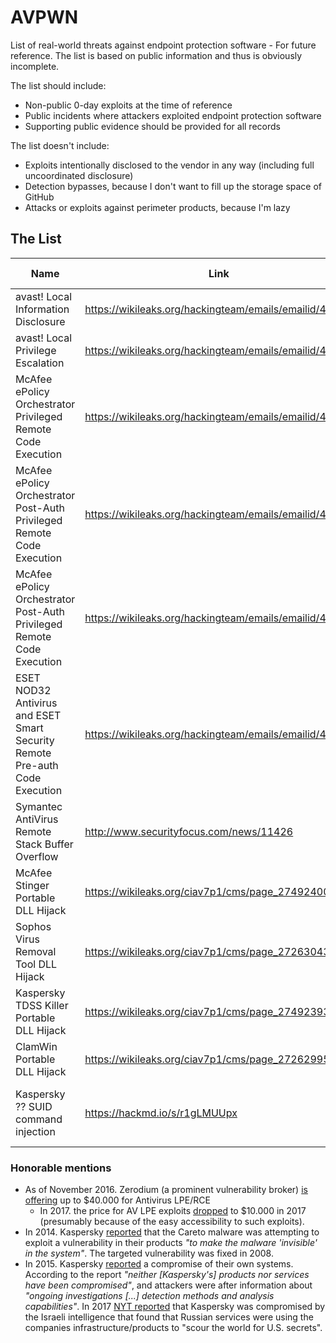AVPWN
=====

List of real-world threats against endpoint protection software - For future reference. The list is based on public information and thus is obviously incomplete. 

The list should include:
  * Non-public 0-day exploits at the time of reference
  * Public incidents where attackers exploited endpoint protection software 
  * Supporting public evidence should be provided for all records

The list doesn't include: 
  * Exploits intentionally disclosed to the vendor in any way (including full uncoordinated disclosure)
  * Detection bypasses, because I don't want to fill up the storage space of GitHub
  * Attacks or exploits against perimeter products, because I'm lazy

The List
--------

| Name                                                                        | Link                                                   | Internal ID | Server Side | Client Side | Known Incident |
|-----------------------------------------------------------------------------|--------------------------------------------------------|-------------|-------------|-------------|----------------|
| avast! Local Information Disclosure                                         | https://wikileaks.org/hackingteam/emails/emailid/45441 | 13-005      |           0 |           1 |       Brokered |
| avast! Local Privilege Escalation                                           | https://wikileaks.org/hackingteam/emails/emailid/45441 | 13-010      |           0 |           1 |       Brokered |
| McAfee ePolicy Orchestrator Privileged Remote Code Execution                | https://wikileaks.org/hackingteam/emails/emailid/45441 | 13-019      |           1 |           0 |       Brokered |
| McAfee ePolicy Orchestrator Post-Auth Privileged Remote Code Execution      | https://wikileaks.org/hackingteam/emails/emailid/45441 | 13-023      |           1 |           0 |       Brokered |
| McAfee ePolicy Orchestrator Post-Auth Privileged Remote Code Execution      | https://wikileaks.org/hackingteam/emails/emailid/45441 | 13-024      |           1 |           0 |       Brokered |
| ESET NOD32 Antivirus and ESET Smart Security Remote Pre-auth Code Execution | https://wikileaks.org/hackingteam/emails/emailid/45441 | 2010-0021   |           0 |           1 | Brokered, Sold |
| Symantec AntiVirus Remote Stack Buffer Overflow  | http://www.securityfocus.com/news/11426 | CVE-2006-2630   |           0 |           1 | Exploited ItW |
| McAfee Stinger Portable DLL Hijack  | https://wikileaks.org/ciav7p1/cms/page_27492400.html | Fine Dining  |           0 |           1 | CIA collection |
| Sophos Virus Removal Tool DLL Hijack | https://wikileaks.org/ciav7p1/cms/page_27263043.html | Fine Dining  |           0 |           1 | CIA collection |
| Kaspersky TDSS Killer Portable DLL Hijack | https://wikileaks.org/ciav7p1/cms/page_27492393.html | Fine Dining  |           0 |           1 | CIA collection |
| ClamWin Portable DLL Hijack | https://wikileaks.org/ciav7p1/cms/page_27262995.html | Fine Dining  |           0 |           1 | CIA collection |
| Kaspersky ?? SUID command injection | https://hackmd.io/s/r1gLMUUpx | evolvingstrategy  |           0 |           1 | EQGRP exploit leaked by Shadow Brokers  |

### Honorable mentions

* As of November 2016. Zerodium (a prominent vulnerability broker) [is offering](https://web.archive.org/web/20161108134847/http://zerodium.com/program.html) up to $40.000 for Antivirus LPE/RCE
  * In 2017. the price for AV LPE exploits [dropped](https://web.archive.org/web/20170823152044/https://zerodium.com/program.html) to $10.000 in 2017 (presumably because of the easy accessibility to such exploits). 
* In 2014. Kaspersky [reported](https://kasperskycontenthub.com/wp-content/uploads/sites/43/vlpdfs/unveilingthemask_v1.0.pdf) that the Careto malware was attempting to exploit a vulnerability in their products _"to make the malware 'invisible' in the system"_. The targeted vulnerability was fixed in 2008.
* In 2015. Kaspersky [reported](https://blog.kaspersky.co.uk/kaspersky-statement-duqu-attack/5858/) a compromise of their own systems. According to the report _"neither [Kaspersky's] products nor services have been compromised"_, and attackers were after information about _"ongoing investigations [...] detection methods and analysis capabilities"_. In 2017 [NYT reported](https://www.nytimes.com/2017/10/10/technology/kaspersky-lab-israel-russia-hacking.html) that Kaspersky was compromised by the Israeli intelligence that found that Russian services were using the companies infrastructure/products to "scour the world for U.S. secrets".
